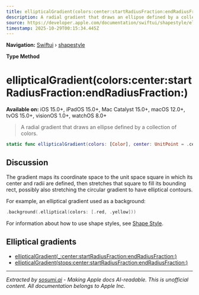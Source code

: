 ```yaml
---
title: ellipticalGradient(colors:center:startRadiusFraction:endRadiusFraction:)
description: A radial gradient that draws an ellipse defined by a collection of colors.
source: https://developer.apple.com/documentation/swiftui/shapestyle/ellipticalgradient(colors:center:startradiusfraction:endradiusfraction:)
timestamp: 2025-10-29T00:15:34.445Z
---
```


**Navigation:** [Swiftui](/documentation/swiftui) › [shapestyle](/documentation/swiftui/shapestyle)

**Type Method**

# ellipticalGradient(colors:center:startRadiusFraction:endRadiusFraction:)

**Available on:** iOS 15.0+, iPadOS 15.0+, Mac Catalyst 15.0+, macOS 12.0+, tvOS 15.0+, visionOS 1.0+, watchOS 8.0+

> A radial gradient that draws an ellipse defined by a collection of colors.

```swift
static func ellipticalGradient(colors: [Color], center: UnitPoint = .center, startRadiusFraction: CGFloat = 0, endRadiusFraction: CGFloat = 0.5) -> EllipticalGradient
```

## Discussion

The gradient maps its coordinate space to the unit space square in which its center and radii are defined, then stretches that square to fill its bounding rect, possibly also stretching the circular gradient to have elliptical contours.

For example, an elliptical gradient used as a background:

```swift
.background(.elliptical(colors: [.red, .yellow]))
```

For information about how to use shape styles, see [Shape Style](/documentation/swiftui/shapestyle).

## Elliptical gradients

- [ellipticalGradient(_:center:startRadiusFraction:endRadiusFraction:)](/documentation/swiftui/shapestyle/ellipticalgradient(_:center:startradiusfraction:endradiusfraction:))
- [ellipticalGradient(stops:center:startRadiusFraction:endRadiusFraction:)](/documentation/swiftui/shapestyle/ellipticalgradient(stops:center:startradiusfraction:endradiusfraction:))

---

*Extracted by [sosumi.ai](https://sosumi.ai) - Making Apple docs AI-readable.*
*This is unofficial content. All documentation belongs to Apple Inc.*
